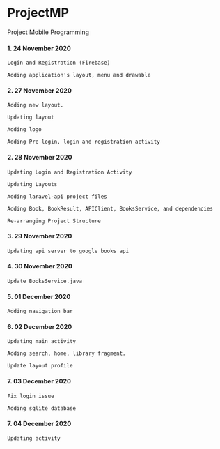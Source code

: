 # ProjectMP
Project Mobile Programming

#### 1. 24 November 2020 
```
Login and Registration (Firebase)

Adding application's layout, menu and drawable
```

#### 2. 27 November 2020 
```
Adding new layout.

Updating layout

Adding logo

Adding Pre-login, login and registration activity
```

#### 2. 28 November 2020 
```
Updating Login and Registration Activity

Updating Layouts

Adding laravel-api project files

Adding Book, BookResult, APIClient, BooksService, and dependencies

Re-arranging Project Structure
```

#### 3. 29 November 2020 
```
Updating api server to google books api
```

#### 4. 30 November 2020 
```
Update BooksService.java
```

#### 5. 01 December 2020
```
Adding navigation bar

```

#### 6. 02 December 2020
```
Updating main activity

Adding search, home, library fragment.

Update layout profile
```

#### 7. 03 December 2020
```
Fix login issue

Adding sqlite database
```

#### 7. 04 December 2020
```
Updating activity


```
